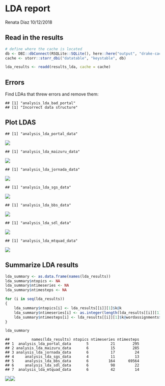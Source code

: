 LDA report
================
Renata Diaz
10/12/2018

## Read in the results

``` r
# define where the cache is located
db <- DBI::dbConnect(RSQLite::SQLite(), here::here("output", "drake-cache.sqlite"))
cache <- storr::storr_dbi("datatable", "keystable", db)

lda_results <- readd(results_lda, cache = cache)
```

## Errors

Find LDAs that threw errors and remove them:

    ## [1] "analysis_lda_bad_portal"
    ## [1] "Incorrect data structure"

## Plot LDAS

    ## [1] "analysis_lda_portal_data"

![](lda_report_files/figure-gfm/plot%20LDA-1.png)<!-- -->

    ## [1] "analysis_lda_maizuru_data"

![](lda_report_files/figure-gfm/plot%20LDA-2.png)<!-- -->

    ## [1] "analysis_lda_jornada_data"

![](lda_report_files/figure-gfm/plot%20LDA-3.png)<!-- -->

    ## [1] "analysis_lda_sgs_data"

![](lda_report_files/figure-gfm/plot%20LDA-4.png)<!-- -->

    ## [1] "analysis_lda_bbs_data"

![](lda_report_files/figure-gfm/plot%20LDA-5.png)<!-- -->

    ## [1] "analysis_lda_sdl_data"

![](lda_report_files/figure-gfm/plot%20LDA-6.png)<!-- -->

    ## [1] "analysis_lda_mtquad_data"

![](lda_report_files/figure-gfm/plot%20LDA-7.png)<!-- -->

## Summarize LDA results

``` r
lda_summary <- as.data.frame(names(lda_results))
lda_summary$ntopics <- NA
lda_summary$ntimeseries <- NA
lda_summary$ntimesteps <- NA

for (i in seq(lda_results))
{
    lda_summary$ntopics[i] <- lda_results[[i]][1]$k@k
    lda_summary$ntimeseries[i] <- as.integer(length(lda_results[[i]][1]$k@terms))
    lda_summary$ntimesteps[i] <- lda_results[[i]][1]$k@wordassignments$nrow
}

lda_summary
```

    ##          names(lda_results) ntopics ntimeseries ntimesteps
    ## 1  analysis_lda_portal_data       5          21        295
    ## 2 analysis_lda_maizuru_data       6          15        285
    ## 3 analysis_lda_jornada_data       6          17         24
    ## 4     analysis_lda_sgs_data       4          11         13
    ## 5     analysis_lda_bbs_data       6         164      69564
    ## 6     analysis_lda_sdl_data       6          98         22
    ## 7  analysis_lda_mtquad_data       6          42         14

![](lda_report_files/figure-gfm/plot%20lda%20summary-1.png)<!-- -->![](lda_report_files/figure-gfm/plot%20lda%20summary-2.png)<!-- -->
